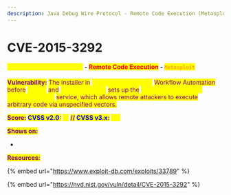 ```yaml
---
description: Java Debug Wire Protocol - Remote Code Execution (Metasploit)
---
```


# CVE-2015-3292

#### <mark style="color:yellow;">Java Debug Wire Protocol</mark> - <mark style="color:red;">Remote Code Execution</mark> - <mark style="color:orange;">`Metasploit`</mark>

<mark style="color:purple;">**Vulnerability:**</mark> <mark style="color:purple;"></mark><mark style="color:purple;">The installer in</mark> <mark style="color:yellow;">NetApp OnCommand</mark> <mark style="color:purple;">Workflow Automation before</mark> <mark style="color:yellow;">2.2.1P1</mark> <mark style="color:purple;">and</mark> <mark style="color:yellow;">3.x before 3.0P1</mark> <mark style="color:purple;">sets up the</mark> <mark style="color:yellow;">Java Debugging Wire Protocol (JDWP)</mark> <mark style="color:purple;">service, which allows remote attackers to execute arbitrary code via unspecified vectors.</mark>

<mark style="color:purple;">**Score:**</mark>**&#x20;**<mark style="color:blue;">**CVSS v2.0**</mark><mark style="color:purple;">**:**</mark>**&#x20;**<mark style="color:yellow;">**`10`**</mark>**&#x20;**<mark style="color:purple;">**//**</mark>**&#x20;**<mark style="color:blue;">**CVSS v3.x**</mark><mark style="color:purple;">**:**</mark>**&#x20;**<mark style="color:yellow;">**`N/A`**</mark>

<mark style="color:purple;">**Shows on:**</mark>&#x20;

*

<mark style="color:purple;">**Resources:**</mark>

{% embed url="https://www.exploit-db.com/exploits/33789" %}

{% embed url="https://nvd.nist.gov/vuln/detail/CVE-2015-3292" %}

